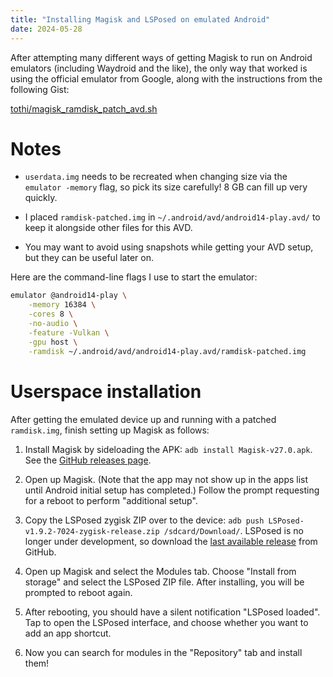 ```yaml
---
title: "Installing Magisk and LSPosed on emulated Android"
date: 2024-05-28
---
```

After attempting many different ways of getting Magisk to run on Android emulators (including Waydroid and the like), the only way that worked is using the official emulator from Google, along with the instructions from the following Gist:

[tothi/magisk_ramdisk_patch_avd.sh](https://gist.github.com/tothi/1a206791c8b77d7e42015183c980657e)

# Notes

* `userdata.img` needs to be recreated when changing size via the `emulator -memory` flag, so pick its size carefully!  8 GB can fill up very quickly.

* I placed `ramdisk-patched.img` in `~/.android/avd/android14-play.avd/` to keep it alongside other files for this AVD.

* You may want to avoid using snapshots while getting your AVD setup, but they can be useful later on.

Here are the command-line flags I use to start the emulator:
```sh
emulator @android14-play \
    -memory 16384 \
    -cores 8 \
    -no-audio \
    -feature -Vulkan \
    -gpu host \
    -ramdisk ~/.android/avd/android14-play.avd/ramdisk-patched.img
```

# Userspace installation

After getting the emulated device up and running with a patched `ramdisk.img`, finish setting up Magisk as follows:

1. Install Magisk by sideloading the APK: `adb install Magisk-v27.0.apk`.  See the [GitHub releases page](https://github.com/topjohnwu/Magisk/releases/).

2. Open up Magisk.  (Note that the app may not show up in the apps list until Android initial setup has completed.)  Follow the prompt requesting for a reboot to perform "additional setup".

3. Copy the LSPosed zygisk ZIP over to the device: `adb push LSPosed-v1.9.2-7024-zygisk-release.zip /sdcard/Download/`.  LSPosed is no longer under development, so download the [last available release](https://github.com/LSPosed/LSPosed/releases/download/v1.9.2/) from GitHub.

4. Open up Magisk and select the Modules tab.  Choose "Install from storage" and select the LSPosed ZIP file.  After installing, you will be prompted to reboot again.

5. After rebooting, you should have a silent notification "LSPosed loaded".  Tap to open the LSPosed interface, and choose whether you want to add an app shortcut.

6. Now you can search for modules in the "Repository" tab and install them!
